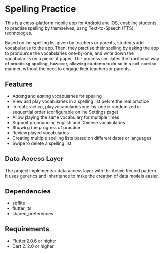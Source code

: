 # Spelling Practice

This is a cross-platform mobile app for Android and iOS, 
enabling students to practise spelling by themselves, 
using Text-to-Speech (TTS) technologies.

Based on the spelling list given by teachers or parents,
students add vocabularies to the app.
Then, they practise their spelling by asking the app to pronounce
the vocabularies one-by-one, and write down the vocabularies
on a piece of paper.
This process simulates the traditional way of practising spelling,
however, allowing students to do so in a self-service manner,
without the need to engage their teachers or parents.

## Features
- Adding and editing vocabularies for spelling
- View and play vocabularies in a spelling list before the real practice
- In real practice, play vocabularies one-by-one in randomized 
  or sequential order (configurable on the Settings page)
- Allow playing the same vocabulary for multiple times
- Support pronouncing English and Chinese vocabularies
- Showing the progress of practice
- Review played vocabularies
- Creating multiple spelling lists based on different dates or languages
- Swipe to delete a spelling list

## Data Access Layer
The project implements a data access layer 
with the Active Record pattern. 
It uses generics and inheritance 
to make the creation of data models easier.

## Dependencies
- sqflite
- flutter_tts
- shared_preferences

## Requirements
- Flutter 2.0.6 or higher
- Dart 2.12.0 or higher
